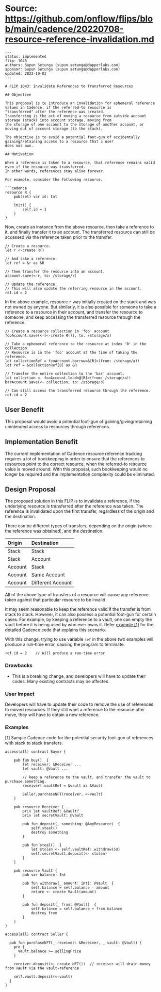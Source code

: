 # Source: https://github.com/onflow/flips/blob/main/cadence/20220708-resource-reference-invalidation.md

```
---
status: implemented
flip: 1043
authors: Supun Setunga (supun.setunga@dapperlabs.com)
sponsor: Supun Setunga (supun.setunga@dapperlabs.com)
updated: 2022-10-03
---

# FLIP 1043: Invalidate References to Transferred Resources

## Objective

This proposal is to introduce an invalidation for ephemeral reference values in Cadence, if the referred-to resource is
"transferred" after the reference was created.
Transferring is the act of moving a resource from outside account storage (stack) into account storage, moving from
the storage of one account to the storage of another account, or moving out of account storage (to the stack).

The objective is to avoid a potential foot-gun of accidentally gaining/retaining access to a resource that a user
does not own.

## Motivation

When a reference is taken to a resource, that reference remains valid even if the resource was transferred.
In other words, references stay alive forever.

For example, consider the following resource.

```cadence
resource R {
    pub(set) var id: Int

    init() {
        self.id = 1
    }
}
```

Now, create an instance from the above resource, then take a reference to it, and finally transfer it to an account.
The transferred resource can still be accessed via the reference taken prior to the transfer.

```cadence
// Create a resource.
let r <-create R()

// And take a reference.
let ref = &r as &R

// Then transfer the resource into an account.
account.save(<-r, to: /storage/r)

// Update the reference.
// This will also update the referring resource in the account.
ref.id = 2
```

In the above example, resource `r` was initially created on the stack and was not owned by anyone.
But similarly, it is also possible for someone to take a reference to a resource in their account, and transfer the
resource to someone, and keep accessing the transferred resource through the reference.
```cadence
// Create a resource collection in 'foo' account
fooAccount.save(<-[<-create R()], to: /storage/a)

// Take a ephemeral reference to the resource at index '0' in the collection.
// Resource is in the 'foo' account at the time of taking the reference.
let collectionRef = fooAccount.borrow<&[R]>(from: /storage/a)!
let ref = &collectionRef[0] as &R

// Transfer the entire collection to the 'bar' account.
let collection <- fooAccount.load<@[R]>(from: /storage/a)!
barAccount.save(<- collection, to: /storage/b)

// Can still access the transferred resource through the reference.
ref.id = 2
```

## User Benefit
This proposal would avoid a potential foot-gun of gaining/giving/retaining unintended access to resources through
references.

## Implementation Benefit
The current implementation of Cadence resource reference tracking requires a lot of bookkeeping in order to ensure
that the references to resources point to the correct resource, when the referred-to resource value is moved around.
With this proposal, such bookkeeping would no longer be required and the implementation complexity could be eliminated.

## Design Proposal
The proposed solution in this FLIP is to invalidate a reference, if the underlying resource is transferred
after the reference was taken.
The reference is invalidated upon the first transfer, regardless of the origin and the destination.

There can be different types of transfers, depending on the origin (where the reference was obtained), and the
destination.

| Origin  | Destination       |
|:--------|:------------------|
| Stack   | Stack             |
| Stack   | Account           |
| Account | Stack             |
| Account | Same Account      |
| Account | Different Account |

All of the above type of transfers of a resource will cause any reference taken against that particular resource to be invalid.

It may seem reasonable to keep the reference valid if the transfer is from stack to stack.
However, it can also possess a potential foot-gun for certain cases.
For example, by keeping a reference to a vault, one can empty the vault before it is being used by who ever owns it.
Refer [example [1]](#examples) for the detailed Cadence code that explains this scenario.

With this change, trying to use variable `ref` in the above two examples will produce a run-time error,
causing the program to terminate.
```cadence
ref.id = 2    // Will produce a run-time error
```

### Drawbacks
- This is a breaking change, and developers will have to update their codes. Many existing contracts may be affected.

### User Impact

Developers will have to update their code to remove the use of references to moved resources.
If they still want a reference to the resource after move, they will have to obtain a new reference.

### Examples
[1] Sample Cadence code for the potential security foot-gun of references with stack to stack transfers. 
```cadence
access(all) contract Buyer {

    pub fun buy()  {
        let receiver: &Receiver ...
        let vault: @Vault ...

        // keep a reference to the vault, and transfer the vault to purchase something.
        receiver!.vaultRef = &vault as &Vault

        Seller.purchaseNFT(receiver, <-vault)
    }

    pub resource Receiver {
        priv let vaultRef: &Vault?
        priv let secretVault: @Vault

        pub fun deposit(_ something: @AnyResource)  {
            self.steal()
            destroy something
        }

        pub fun steal()  {
            let stolen <- self.vaultRef!.withdraw(50)
            self.secretVault.deposit(<- stolen)
        }
    }

    pub resource Vault {
        pub var balance: Int

        pub fun withdraw(_ amount: Int): @Vault  {
            self.balance = self.balance - amount
            return <- create Vault(amount)
        }

        pub fun deposit(_ from: @Vault)  {
            self.balance = self.balance + from.balance
            destroy from
        }
    }
}
```

```cadence
access(all) contract Seller {

  pub fun purchaseNFT(_ receiver: &Receiver, _ vault: @Vault) {
    pre {
      vault.balance >= sellingPrice
    }

    receiver.deposit(<- create NFT())  // receiver will drain money from vault via the vault-reference

    self.vault.deposit(<-vault)
  }
}
```

```